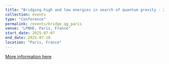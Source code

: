 ```yaml
---
title: "Bridging high and low energies in search of quantum gravity - 2025 Cost Action CA23130 First Annual Conference"
collection: events
type: "Conference"
permalink: /events/bridge_qg_paris
venue: "LPNHE, Paris, France"
start_date: 2025-07-07
end_date: 2025-07-10
location: "Paris, France"
---
```


[More information here](https://indico.in2p3.fr/event/34939/)

